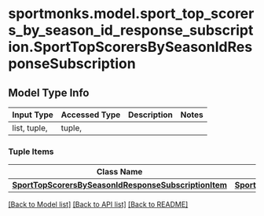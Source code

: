 # sportmonks.model.sport_top_scorers_by_season_id_response_subscription.SportTopScorersBySeasonIdResponseSubscription

## Model Type Info
Input Type | Accessed Type | Description | Notes
------------ | ------------- | ------------- | -------------
list, tuple,  | tuple,  |  | 

### Tuple Items
Class Name | Input Type | Accessed Type | Description | Notes
------------- | ------------- | ------------- | ------------- | -------------
[**SportTopScorersBySeasonIdResponseSubscriptionItem**](SportTopScorersBySeasonIdResponseSubscriptionItem.md) | [**SportTopScorersBySeasonIdResponseSubscriptionItem**](SportTopScorersBySeasonIdResponseSubscriptionItem.md) | [**SportTopScorersBySeasonIdResponseSubscriptionItem**](SportTopScorersBySeasonIdResponseSubscriptionItem.md) |  | 

[[Back to Model list]](../../README.md#documentation-for-models) [[Back to API list]](../../README.md#documentation-for-api-endpoints) [[Back to README]](../../README.md)

